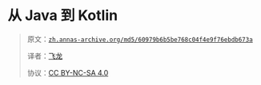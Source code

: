 # 从 Java 到 Kotlin

> 原文：[`zh.annas-archive.org/md5/60979b6b5be768c04f4e9f76ebdb673a`](https://zh.annas-archive.org/md5/60979b6b5be768c04f4e9f76ebdb673a)
> 
> 译者：[飞龙](https://github.com/wizardforcel)
> 
> 协议：[CC BY-NC-SA 4.0](http://creativecommons.org/licenses/by-nc-sa/4.0/)